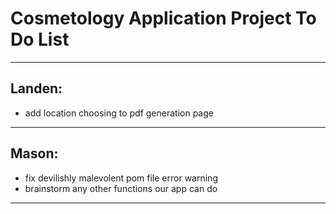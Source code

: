 # Cosmetology Application Project To Do List

---

## Landen:

- add location choosing to pdf generation page

---

## Mason:

- fix devilishly malevolent pom file error warning
- brainstorm any other functions our app can do

---